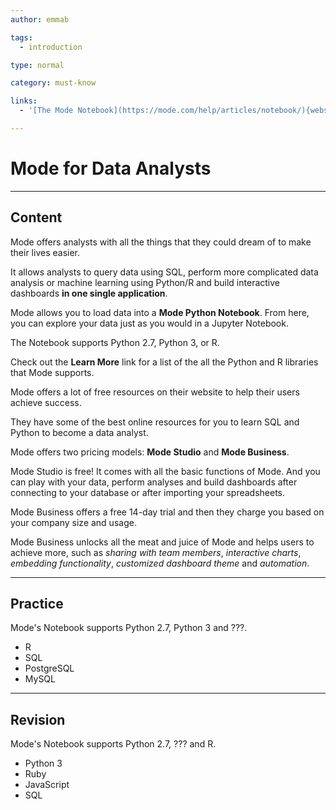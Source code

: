 ```yaml
---
author: emmab

tags:
  - introduction

type: normal

category: must-know

links:
  - '[The Mode Notebook](https://mode.com/help/articles/notebook/){website}'

---
```

# Mode for Data Analysts

---
## Content

Mode offers analysts with all the things that they could dream of to make their lives easier. 

It allows analysts to query data using SQL, perform more complicated data analysis or machine learning using Python/R and build interactive dashboards **in one single application**.

Mode allows you to load data into a **Mode Python Notebook**. From here, you can explore your data just as you would in a Jupyter Notebook.

The Notebook supports Python 2.7, Python 3, or R.

Check out the **Learn More** link for a list of the all the Python and R libraries that Mode supports.

Mode offers a lot of free resources on their website to help their users achieve success. 

They have some of the best online resources for you to learn SQL and Python to become a data analyst.

Mode offers two pricing models: **Mode Studio** and **Mode Business**.

Mode Studio is free! It comes with all the basic functions of Mode. And you can play with your data, perform analyses and build dashboards after connecting to your database or after importing your spreadsheets.

Mode Business offers a free 14-day trial and then they charge you based on your company size and usage. 

Mode Business unlocks all the meat and juice of Mode and helps users to achieve more, such as *sharing with team members*, *interactive charts*, *embedding functionality*, *customized dashboard theme* and *automation*.


---
## Practice

Mode's Notebook supports Python 2.7, Python 3 and ???.

- R
- SQL
- PostgreSQL
- MySQL

---
## Revision

Mode's Notebook supports Python 2.7, ??? and R.

- Python 3
- Ruby
- JavaScript
- SQL